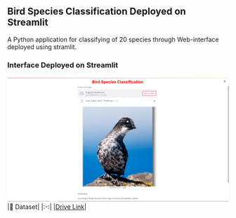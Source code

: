 ## Bird Species Classification Deployed on Streamlit
A Python application for classifying of 20 species through Web-interface deployed using stramlit.
### Interface Deployed on Streamlit 
![Performance chart](https://github.com/snehitvaddi/Bird-Species-Classification-Streamlit/blob/master/deployment.PNG)
|📂 Dataset|
|:-:|
|[Drive Link](https://drive.google.com/drive/folders/1ZpDbThK7YUMU0m4CHjq_31g0Bi10i1oS?usp=sharing)|
